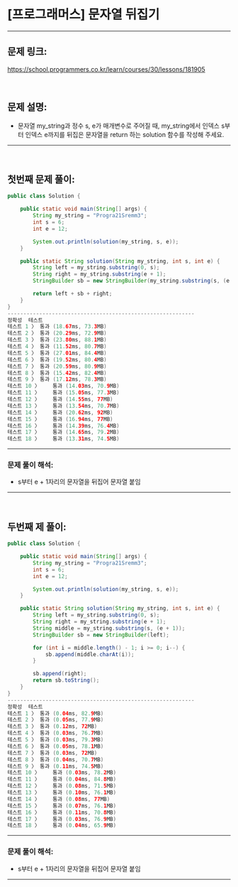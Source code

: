 # [프로그래머스] 문자열 뒤집기

---

## 문제 링크:

https://school.programmers.co.kr/learn/courses/30/lessons/181905

<br>

## 문제 설명:

- 문자열 my_string과 정수 s, e가 매개변수로 주어질 때, my_string에서 인덱스 s부터 인덱스 e까지를 뒤집은 문자열을 return 하는 solution 함수를 작성해 주세요.

---

<br>

## 첫번째 문제 풀이:

```java
public class Solution {

    public static void main(String[] args) {
        String my_string = "Progra21Sremm3";
        int s = 6;
        int e = 12;

        System.out.println(solution(my_string, s, e));
    }

    public static String solution(String my_string, int s, int e) {
        String left = my_string.substring(0, s);
        String right = my_string.substring(e + 1);
        StringBuilder sb = new StringBuilder(my_string.substring(s, (e + 1))).reverse();

        return left + sb + right;
    }
}
-----------------------------------------------------------
정확성  테스트
테스트 1 〉	통과 (18.67ms, 73.3MB)
테스트 2 〉	통과 (20.29ms, 72.9MB)
테스트 3 〉	통과 (23.80ms, 88.1MB)
테스트 4 〉	통과 (11.52ms, 80.7MB)
테스트 5 〉	통과 (27.01ms, 84.4MB)
테스트 6 〉	통과 (19.52ms, 80.4MB)
테스트 7 〉	통과 (20.59ms, 80.9MB)
테스트 8 〉	통과 (15.42ms, 82.4MB)
테스트 9 〉	통과 (17.12ms, 78.3MB)
테스트 10 〉	통과 (14.03ms, 70.9MB)
테스트 11 〉	통과 (15.05ms, 77.3MB)
테스트 12 〉	통과 (14.55ms, 77MB)
테스트 13 〉	통과 (13.54ms, 70.7MB)
테스트 14 〉	통과 (20.62ms, 92MB)
테스트 15 〉	통과 (16.94ms, 77MB)
테스트 16 〉	통과 (14.39ms, 76.4MB)
테스트 17 〉	통과 (14.65ms, 79.2MB)
테스트 18 〉	통과 (13.31ms, 74.5MB)
```
---

### **문제 풀이 해석:**

- s부터 e + 1자리의 문자열을 뒤집어 문자열 붙임
---

<br>

## 두번째 제 풀이:

```java
public class Solution {

    public static void main(String[] args) {
        String my_string = "Progra21Sremm3";
        int s = 6;
        int e = 12;

        System.out.println(solution(my_string, s, e));
    }

    public static String solution(String my_string, int s, int e) {
        String left = my_string.substring(0, s);
        String right = my_string.substring(e + 1);
        String middle = my_string.substring(s, (e + 1));
        StringBuilder sb = new StringBuilder(left);

        for (int i = middle.length() - 1; i >= 0; i--) {
            sb.append(middle.charAt(i));
        }

        sb.append(right);
        return sb.toString();
    }
}
-----------------------------------------------------------
정확성  테스트
테스트 1 〉	통과 (0.04ms, 82.9MB)
테스트 2 〉	통과 (0.05ms, 77.9MB)
테스트 3 〉	통과 (0.12ms, 72MB)
테스트 4 〉	통과 (0.03ms, 76.7MB)
테스트 5 〉	통과 (0.03ms, 79.3MB)
테스트 6 〉	통과 (0.05ms, 78.1MB)
테스트 7 〉	통과 (0.03ms, 72MB)
테스트 8 〉	통과 (0.04ms, 70.7MB)
테스트 9 〉	통과 (0.11ms, 74.5MB)
테스트 10 〉	통과 (0.03ms, 78.2MB)
테스트 11 〉	통과 (0.04ms, 84.8MB)
테스트 12 〉	통과 (0.08ms, 71.5MB)
테스트 13 〉	통과 (0.10ms, 76.1MB)
테스트 14 〉	통과 (0.08ms, 77MB)
테스트 15 〉	통과 (0.07ms, 76.1MB)
테스트 16 〉	통과 (0.11ms, 70.8MB)
테스트 17 〉	통과 (0.03ms, 76.9MB)
테스트 18 〉	통과 (0.04ms, 65.9MB)
```
---

### **문제 풀이 해석:**

- s부터 e + 1자리의 문자열을 뒤집어 문자열 붙임
---

